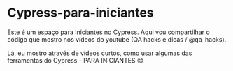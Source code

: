 # Cypress-para-iniciantes

Este é um espaço para iniciantes no Cypress. Aqui vou compartilhar o código que mostro nos vídeos do youtube (QA hacks e dicas / @qa_hacks).

Lá, eu mostro através de vídeos curtos, como usar algumas das ferramentas do Cypress - PARA INICIANTES 😊 
